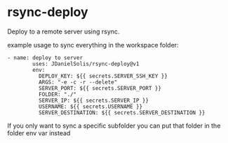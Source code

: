 # rsync-deploy

Deploy to a remote server using rsync.

example usage to sync everything in the workspace folder:
```
- name: deploy to server
        uses: JDanielSolis/rsync-deploy@v1
        env:
          DEPLOY_KEY: ${{ secrets.SERVER_SSH_KEY }}
          ARGS: "-e -c -r --delete"
          SERVER_PORT: ${{ secrets.SERVER_PORT }}
          FOLDER: "./"
          SERVER_IP: ${{ secrets.SERVER_IP }}
          USERNAME: ${{ secrets.USERNAME }}
          SERVER_DESTINATION: ${{ secrets.SERVER_DESTINATION }}
```

If you only want to sync a specific subfolder you can put that folder in the folder env var instead
